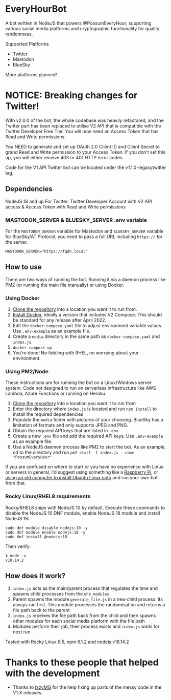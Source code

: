 # EveryHourBot

A bot written in NodeJS that powers @PossumEveryHour, supporting various social media platforms and cryptographic functionality for quality randomness.

Supported Platforms
- Twitter
- Mastodon
- BlueSky

More platforms planned!

# NOTICE: Breaking changes for Twitter!

With v2.0.0 of the bot, the whole codebase was heavily refactored, and the Twitter part has been replaced to utilise V2 API that is compatible with the Twitter Developer Free Tier. You will now need an Access Token that has Read and Write permissions.

You NEED to generate and set up OAuth 2.0 Client ID and Client Secret to grand Read and Write permission to your Access Token. If you don't set this up, you will either receive 403 or 401 HTTP error codes.

Code for the V1 API Twitter bot can be located under the v1.1.0-legacytwitter tag. 

## Dependencies
NodeJS 18 and up
For Twitter: Twitter Developer Account with V2 API access & Access Token with Read and Write permissions

### MASTODON_SERVER & BLUESKY_SERVER .env variable 

For the `MASTODON_SERVER` variable for Mastodon and `BLUESKY_SERVER` variable for BlueSky/AT Protocol, you need to pass a full URL including `https://` for the server.
```
MASTODON_SERVER="https://fqdn.local"
```

## How to use  
There are two ways of running the bot. Running it via a daemon process like PM2 (or running the main file manually) or using Docker.

### Using Docker
1. [Clone the repository](https://docs.github.com/en/github/creating-cloning-and-archiving-repositories/cloning-a-repository) into a location you want it to run from.
2. [Install Docker](https://docs.docker.com/engine/install/), ideally a version that includes V2 Compose. This should be standard for any release after April 2022.
3. Edit the `docker-compose.yaml` file to adjust environment variable values. Use `.env-example` as an example file. 
4. Create a `media` directory in the same path as `docker-compose.yaml` and `index.js`. 
5. `docker compose up` 
6. You're done! No fiddling with RHEL, no worrying about your environment.

### Using PM2/Node
These instructions are for running the bot on a Linux/Windows server system. Code not designed to run on serverless infrastructure like AWS Lambda, Azure Functions or running on Heroku.  

1. [Clone the repository](https://docs.github.com/en/github/creating-cloning-and-archiving-repositories/cloning-a-repository) into a location you want it to run from 
2. Enter the directory where `index.js` is located and run `npm install` to install the required dependencies
3. Populate the `media` folder with pictures of your choosing. BlueSky has a limitation of formats and only supports JPEG and PNG.
4. Obtain the required API keys that are listed in `.env`.
5. Create a new `.env` file and add the required API keys. Use `.env-example` as an example file.  
6. Use a NodeJS daemon process like PM2 to start the bot. As an example, cd to the directory and run `pm2 start -f index.js --name "PossumEveryHour"`

If you are confused on where to start or you have no experience with Linux or servers in general, I'd suggest using something like a [Raspberry Pi](https://www.youtube.com/watch?v=BpJCAafw2qE), or [using an old computer to install Ubuntu Linux onto](https://www.youtube.com/watch?v=D4WyNjt_hbQ) and run your own bot from that. 

### Rocky Linux/RHEL8 requirements
Rocky/RHEL8 ships with NodeJS 10 by default. Execute these commands to disable the NodeJS 10 DNF module, enable NodeJS 18 module and install NodeJS 18:  

```
sudo dnf module disable nodejs:10 -y
sudo dnf module enable nodejs:18 -y
sudo dnf install @nodejs:18
```

Then verify:

```
$ node -v
v18.14.2
```

## How does it work?  

1. `index.js` acts as the main/parent process that regulates the time and spawns child processes from the `ehb_modules`
2. Parent spawns the module `generate_file.js` in a new child process. Its always ran first. This module processes the randomisation and returns a file path back to the parent
3. `index.js` receives the file path back from the child and then spawns other modules for each social media platform with the file path
4. Modules perform their job, their process exists and `index.js` waits for next run

Tested with Rocky Linux 8.5, npm 8.1.2 and nodejs v18.14.2

# Thanks to these people that helped with the development

- Thanks to [IzzyMG](https://github.com/izzymg) for the help fixing up parts of the messy code in the V1.X releases.
